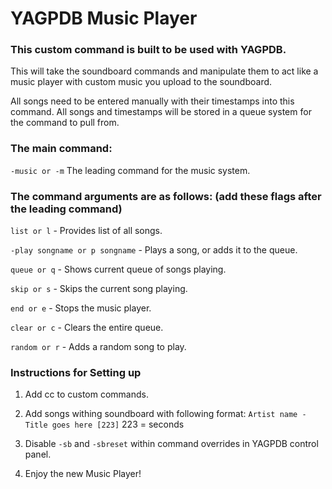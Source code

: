 YAGPDB Music Player
================

### This custom command is built to be used with YAGPDB.

This will take the soundboard commands and manipulate them to act like a music player with custom music you upload to the soundboard.

All songs need to be entered manually with their timestamps into this command. All songs and timestamps will be stored in a queue system for the command to pull from.

### The main command:

`-music or -m` The leading command for the music system.

### The command arguments are as follows: (add these flags after the leading command)

`list or l` - Provides list of all songs.

`-play songname or p songname` - Plays a song, or adds it to the queue.

`queue or q` - Shows current queue of songs playing.

`skip or s` - Skips the current song playing.

`end or e` - Stops the music player.

`clear or c` - Clears the entire queue.

`random or r` - Adds a random song to play.

### Instructions for Setting up

1. Add cc to custom commands.

2. Add songs withing soundboard with following format: `Artist name - Title goes here [223]` 223 = seconds

3. Disable `-sb` and `-sbreset` within command overrides in YAGPDB control panel.

4. Enjoy the new Music Player!
